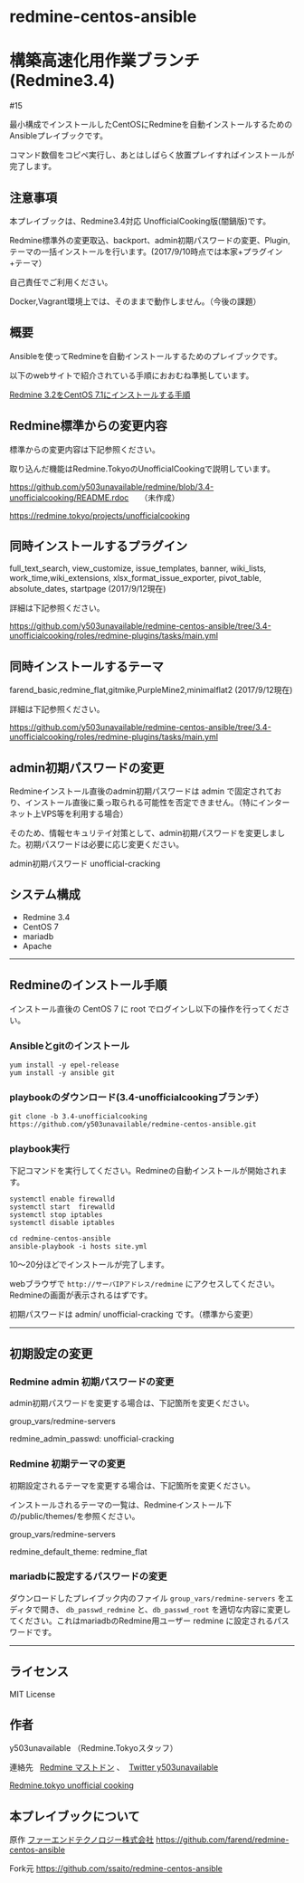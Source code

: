 # redmine-centos-ansible

# 構築高速化用作業ブランチ(Redmine3.4)

#15

最小構成でインストールしたCentOSにRedmineを自動インストールするためのAnsibleプレイブックです。

コマンド数個をコピペ実行し、あとはしばらく放置プレイすればインストールが完了します。

## 注意事項

本プレイブックは、Redmine3.4対応 UnofficialCooking版(闇鍋版)です。

Redmine標準外の変更取込、backport、admin初期パスワードの変更、Plugin,テーマの一括インストールを行います。(2017/9/10時点では本家+プラグイン+テーマ）

自己責任でご利用ください。

Docker,Vagrant環境上では、そのままで動作しません。（今後の課題）

## 概要

Ansibleを使ってRedmineを自動インストールするためのプレイブックです。

以下のwebサイトで紹介されている手順におおむね準拠しています。

[Redmine 3.2をCentOS 7.1にインストールする手順](http://blog.redmine.jp/articles/3_2/install/centos/)

## Redmine標準からの変更内容

標準からの変更内容は下記参照ください。

取り込んだ機能はRedmine.TokyoのUnofficialCookingで説明しています。

https://github.com/y503unavailable/redmine/blob/3.4-unofficialcooking/README.rdoc     （未作成）

https://redmine.tokyo/projects/unofficialcooking

## 同時インストールするプラグイン

full_text_search, view_customize, issue_templates, banner, wiki_lists, work_time,wiki_extensions, xlsx_format_issue_exporter, pivot_table, absolute_dates, startpage  (2017/9/12現在)

詳細は下記参照ください。

https://github.com/y503unavailable/redmine-centos-ansible/tree/3.4-unofficialcooking/roles/redmine-plugins/tasks/main.yml

## 同時インストールするテーマ

farend_basic,redmine_flat,gitmike,PurpleMine2,minimalflat2  (2017/9/12現在)

詳細は下記参照ください。

https://github.com/y503unavailable/redmine-centos-ansible/tree/3.4-unofficialcooking/roles/redmine-plugins/tasks/main.yml

## admin初期パスワードの変更

Redmineインストール直後のadmin初期パスワードは admin で固定されており、インストール直後に乗っ取られる可能性を否定できません。（特にインターネット上VPS等を利用する場合）

そのため、情報セキュリテイ対策として、admin初期パスワードを変更しました。初期パスワードは必要に応じ変更ください。

admin初期パスワード  unofficial-cracking 

## システム構成

* Redmine 3.4
* CentOS 7
* mariadb
* Apache

---

## Redmineのインストール手順

インストール直後の CentOS 7 に root でログインし以下の操作を行ってください。


### Ansibleとgitのインストール

```
yum install -y epel-release
yum install -y ansible git
```

### playbookのダウンロード(3.4-unofficialcookingブランチ）

```
git clone -b 3.4-unofficialcooking https://github.com/y503unavailable/redmine-centos-ansible.git
```

### playbook実行

下記コマンドを実行してください。Redmineの自動インストールが開始されます。

```
systemctl enable firewalld
systemctl start  firewalld
systemctl stop iptables
systemctl disable iptables
```

```
cd redmine-centos-ansible
ansible-playbook -i hosts site.yml
```

10〜20分ほどでインストールが完了します。

webブラウザで `http://サーバIPアドレス/redmine` にアクセスしてください。Redmineの画面が表示されるはずです。

初期パスワードは admin/ unofficial-cracking です。（標準から変更）

---

## 初期設定の変更

### Redmine admin 初期パスワードの変更

admin初期パスワードを変更する場合は、下記箇所を変更ください。

group_vars/redmine-servers

redmine_admin_passwd: unofficial-cracking

### Redmine 初期テーマの変更

初期設定されるテーマを変更する場合は、下記箇所を変更ください。

インストールされるテーマの一覧は、Redmineインストール下の/public/themes/を参照ください。

group_vars/redmine-servers

redmine_default_theme: redmine_flat

### mariadbに設定するパスワードの変更

ダウンロードしたプレイブック内のファイル `group_vars/redmine-servers` をエディタで開き、 `db_passwd_redmine` と、`db_passwd_root` を適切な内容に変更してください。これはmariadbのRedmine用ユーザー redmine に設定されるパスワードです。

---

## ライセンス

MIT License


## 作者

y503unavailable （Redmine.Tokyoスタッフ）

連絡先   [Redmine マストドン](https://toot.redmine.jp/@y503unavailable) 、  [Twitter y503unavailable](https://twitter.com/y503unavailable)

[Redmine.tokyo unofficial cooking](https://redmine.tokyo/projects/unofficialcooking/)   

## 本プレイブックについて

原作 
[ファーエンドテクノロジー株式会社](http://www.farend.co.jp/)
https://github.com/farend/redmine-centos-ansible

Fork元
https://github.com/ssaito/redmine-centos-ansible
